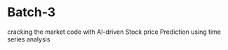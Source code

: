 # Batch-3
cracking the market code with Al-driven Stock price Prediction using time series analysis
